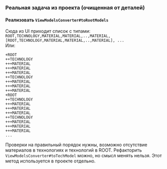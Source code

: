 ### Реальная задача из проекта (очищенная от деталей)

#### Реализовать `ViewModelsConverter#toRootModels`  
Сюда из UI приходит список с типами: `ROOT,TECHNOLOGY,MATERIAL,MATERIAL,..,MATERIAL, [ROOT,TECHNOLOGY,MATERIAL,MATERIAL,..,MATERIAL], ...`  
Или:
```
+ROOT
++TECHNOLOGY
+++MATERIAL
+++MATERIAL
+++MATERIAL
++TECHNOLOGY
+++MATERIAL
+++MATERIAL
+++MATERIAL
+ROOT
++TECHNOLOGY
+++MATERIAL
+++MATERIAL
+++MATERIAL
++TECHNOLOGY
+++MATERIAL
+++MATERIAL
+++MATERIAL
...
```
Проверки на правильный порядок нужны, возможно отсутствие материалов в технологиях и технологий в ROOT.
Рефакторить `ViewModelsConverter#toTechModel` можно, но смысл менять нельзя. Этот метод используется в проекте отдельно.

